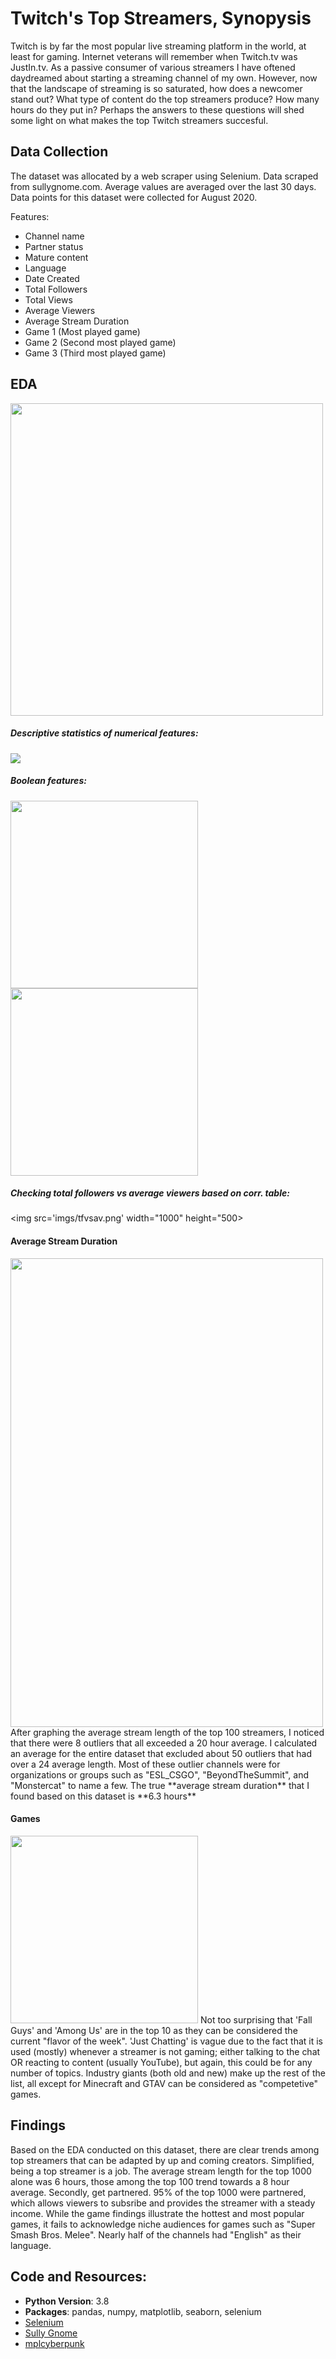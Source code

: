 # Twitch's Top Streamers, Synopysis
Twitch is by far the most popular live streaming platform in the world, at least for gaming. Internet veterans will remember when Twitch.tv was JustIn.tv. As a passive consumer of various streamers I have oftened daydreamed about starting a streaming channel of my own. However, now that the landscape of streaming is so saturated, how does a newcomer stand out? What type of content do the top streamers produce? How many hours do they put in? Perhaps the answers to these questions will shed some light on what makes the top Twitch streamers succesful. 

## Data Collection
The dataset was allocated by a web scraper using Selenium. Data scraped from sullygnome.com. Average values are averaged over the last 30 days. Data points for this dataset were collected for August 2020.

Features:
- Channel name
- Partner status
- Mature content
- Language
- Date Created
- Total Followers
- Total Views 
- Average Viewers
- Average Stream Duration
- Game 1 (Most played game)
- Game 2 (Second most played game)
- Game 3 (Third most played game)

## EDA
<img src='imgs/corr.png' width="500" height="500">
                                                
##### Descriptive statistics of numerical features:
<img src='imgs/table.png'> <br>

##### Boolean features: <br>
<img src='imgs/partner.png' width="300" height="300"> <br>
<img src='imgs/mature.png' width="300" height="300">

##### Checking total followers vs average viewers based on corr. table:
<img src='imgs/tfvsav.png' width="1000" height="500>

#### Average Stream Duration
<img src='imgs/avg_duration.png' width="500" height="750">
After graphing the average stream length of the top 100 streamers, I noticed that there were 8 outliers that all exceeded a 20 hour average. I calculated an average for the entire dataset that excluded about 50 outliers that had over a 24 average length. Most of these outlier channels were for organizations or groups such as "ESL_CSGO", "BeyondTheSummit", and "Monstercat" to name a few. The true **average stream duration** that I found based on this dataset is **6.3 hours**

#### Games
<img src='imgs/games.png' width="300" height="300">
Not too surprising that 'Fall Guys' and 'Among Us' are in the top 10 as they can be considered the current "flavor of the week". 'Just Chatting' is vague due to the fact that it is used (mostly) whenever a streamer is not gaming; either talking to the chat OR reacting to content (usually YouTube), but again, this could be for any number of topics. Industry giants (both old and new) make up the rest of the list, all except for Minecraft and GTAV can be considered as "competetive" games.

## Findings
Based on the EDA conducted on this dataset, there are clear trends among top streamers that can be adapted by up and coming creators. Simplified, being a top streamer is a job. The average stream length for the top 1000 alone was 6 hours, those among the top 100 trend towards a 8 hour average. Secondly, get partnered. 95% of the top 1000 were partnered, which allows viewers to subsribe and provides the streamer with a steady income. While the game findings illustrate the hottest and most popular games, it fails to acknowledge niche audiences for games such as "Super Smash Bros. Melee". Nearly half of the channels had "English" as their language. 

## Code and Resources:
- **Python Version**: 3.8 
- **Packages**: pandas, numpy, matplotlib, seaborn, selenium
- [Selenium](https://selenium-python.readthedocs.io/)
- [Sully Gnome](https://www.sullygnome.com)
- [mplcyberpunk](https://github.com/dhaitz/mplcyberpunk)
